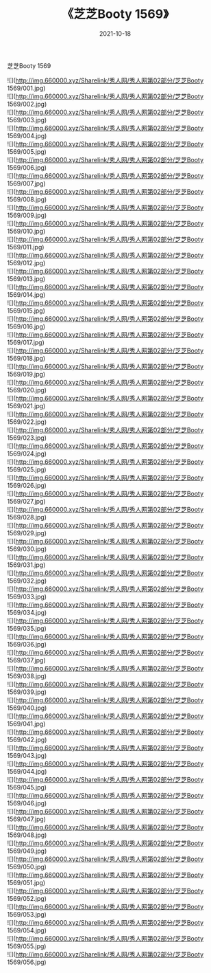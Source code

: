﻿---
layout: post
title:  《芝芝Booty 1569》
date:   2021-10-18
img: http://img.660000.xyz/Sharelink/秀人网/秀人网第02部分/芝芝Booty 1569/000.jpg
categories: [美女, 清纯, 唯美]
---

芝芝Booty 1569

  ![](http://img.660000.xyz/Sharelink/秀人网/秀人网第02部分/芝芝Booty 1569/001.jpg) <br> ![](http://img.660000.xyz/Sharelink/秀人网/秀人网第02部分/芝芝Booty 1569/002.jpg) <br> ![](http://img.660000.xyz/Sharelink/秀人网/秀人网第02部分/芝芝Booty 1569/003.jpg) <br> ![](http://img.660000.xyz/Sharelink/秀人网/秀人网第02部分/芝芝Booty 1569/004.jpg) <br> ![](http://img.660000.xyz/Sharelink/秀人网/秀人网第02部分/芝芝Booty 1569/005.jpg) <br> ![](http://img.660000.xyz/Sharelink/秀人网/秀人网第02部分/芝芝Booty 1569/006.jpg) <br> ![](http://img.660000.xyz/Sharelink/秀人网/秀人网第02部分/芝芝Booty 1569/007.jpg) <br> ![](http://img.660000.xyz/Sharelink/秀人网/秀人网第02部分/芝芝Booty 1569/008.jpg) <br> ![](http://img.660000.xyz/Sharelink/秀人网/秀人网第02部分/芝芝Booty 1569/009.jpg) <br> ![](http://img.660000.xyz/Sharelink/秀人网/秀人网第02部分/芝芝Booty 1569/010.jpg) <br> ![](http://img.660000.xyz/Sharelink/秀人网/秀人网第02部分/芝芝Booty 1569/011.jpg) <br> ![](http://img.660000.xyz/Sharelink/秀人网/秀人网第02部分/芝芝Booty 1569/012.jpg) <br> ![](http://img.660000.xyz/Sharelink/秀人网/秀人网第02部分/芝芝Booty 1569/013.jpg) <br> ![](http://img.660000.xyz/Sharelink/秀人网/秀人网第02部分/芝芝Booty 1569/014.jpg) <br> ![](http://img.660000.xyz/Sharelink/秀人网/秀人网第02部分/芝芝Booty 1569/015.jpg) <br> ![](http://img.660000.xyz/Sharelink/秀人网/秀人网第02部分/芝芝Booty 1569/016.jpg) <br> ![](http://img.660000.xyz/Sharelink/秀人网/秀人网第02部分/芝芝Booty 1569/017.jpg) <br> ![](http://img.660000.xyz/Sharelink/秀人网/秀人网第02部分/芝芝Booty 1569/018.jpg) <br> ![](http://img.660000.xyz/Sharelink/秀人网/秀人网第02部分/芝芝Booty 1569/019.jpg) <br> ![](http://img.660000.xyz/Sharelink/秀人网/秀人网第02部分/芝芝Booty 1569/020.jpg) <br> ![](http://img.660000.xyz/Sharelink/秀人网/秀人网第02部分/芝芝Booty 1569/021.jpg) <br> ![](http://img.660000.xyz/Sharelink/秀人网/秀人网第02部分/芝芝Booty 1569/022.jpg) <br> ![](http://img.660000.xyz/Sharelink/秀人网/秀人网第02部分/芝芝Booty 1569/023.jpg) <br> ![](http://img.660000.xyz/Sharelink/秀人网/秀人网第02部分/芝芝Booty 1569/024.jpg) <br> ![](http://img.660000.xyz/Sharelink/秀人网/秀人网第02部分/芝芝Booty 1569/025.jpg) <br> ![](http://img.660000.xyz/Sharelink/秀人网/秀人网第02部分/芝芝Booty 1569/026.jpg) <br> ![](http://img.660000.xyz/Sharelink/秀人网/秀人网第02部分/芝芝Booty 1569/027.jpg) <br> ![](http://img.660000.xyz/Sharelink/秀人网/秀人网第02部分/芝芝Booty 1569/028.jpg) <br> ![](http://img.660000.xyz/Sharelink/秀人网/秀人网第02部分/芝芝Booty 1569/029.jpg) <br> ![](http://img.660000.xyz/Sharelink/秀人网/秀人网第02部分/芝芝Booty 1569/030.jpg) <br> ![](http://img.660000.xyz/Sharelink/秀人网/秀人网第02部分/芝芝Booty 1569/031.jpg) <br> ![](http://img.660000.xyz/Sharelink/秀人网/秀人网第02部分/芝芝Booty 1569/032.jpg) <br> ![](http://img.660000.xyz/Sharelink/秀人网/秀人网第02部分/芝芝Booty 1569/033.jpg) <br> ![](http://img.660000.xyz/Sharelink/秀人网/秀人网第02部分/芝芝Booty 1569/034.jpg) <br> ![](http://img.660000.xyz/Sharelink/秀人网/秀人网第02部分/芝芝Booty 1569/035.jpg) <br> ![](http://img.660000.xyz/Sharelink/秀人网/秀人网第02部分/芝芝Booty 1569/036.jpg) <br> ![](http://img.660000.xyz/Sharelink/秀人网/秀人网第02部分/芝芝Booty 1569/037.jpg) <br> ![](http://img.660000.xyz/Sharelink/秀人网/秀人网第02部分/芝芝Booty 1569/038.jpg) <br> ![](http://img.660000.xyz/Sharelink/秀人网/秀人网第02部分/芝芝Booty 1569/039.jpg) <br> ![](http://img.660000.xyz/Sharelink/秀人网/秀人网第02部分/芝芝Booty 1569/040.jpg) <br> ![](http://img.660000.xyz/Sharelink/秀人网/秀人网第02部分/芝芝Booty 1569/041.jpg) <br> ![](http://img.660000.xyz/Sharelink/秀人网/秀人网第02部分/芝芝Booty 1569/042.jpg) <br> ![](http://img.660000.xyz/Sharelink/秀人网/秀人网第02部分/芝芝Booty 1569/043.jpg) <br> ![](http://img.660000.xyz/Sharelink/秀人网/秀人网第02部分/芝芝Booty 1569/044.jpg) <br> ![](http://img.660000.xyz/Sharelink/秀人网/秀人网第02部分/芝芝Booty 1569/045.jpg) <br> ![](http://img.660000.xyz/Sharelink/秀人网/秀人网第02部分/芝芝Booty 1569/046.jpg) <br> ![](http://img.660000.xyz/Sharelink/秀人网/秀人网第02部分/芝芝Booty 1569/047.jpg) <br> ![](http://img.660000.xyz/Sharelink/秀人网/秀人网第02部分/芝芝Booty 1569/048.jpg) <br> ![](http://img.660000.xyz/Sharelink/秀人网/秀人网第02部分/芝芝Booty 1569/049.jpg) <br> ![](http://img.660000.xyz/Sharelink/秀人网/秀人网第02部分/芝芝Booty 1569/050.jpg) <br> ![](http://img.660000.xyz/Sharelink/秀人网/秀人网第02部分/芝芝Booty 1569/051.jpg) <br> ![](http://img.660000.xyz/Sharelink/秀人网/秀人网第02部分/芝芝Booty 1569/052.jpg) <br> ![](http://img.660000.xyz/Sharelink/秀人网/秀人网第02部分/芝芝Booty 1569/053.jpg) <br> ![](http://img.660000.xyz/Sharelink/秀人网/秀人网第02部分/芝芝Booty 1569/054.jpg) <br> ![](http://img.660000.xyz/Sharelink/秀人网/秀人网第02部分/芝芝Booty 1569/055.jpg) <br> ![](http://img.660000.xyz/Sharelink/秀人网/秀人网第02部分/芝芝Booty 1569/056.jpg) <br>